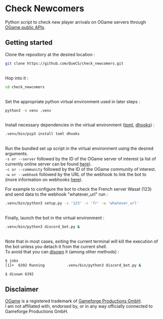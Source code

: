 # Check Newcomers

Python script to check new player arrivals on OGame servers through [OGame public APIs](https://forum.origin.ogame.gameforge.com/forum/thread/44-ogame-api/).


## Getting started

Clone the repository at the desired location :
```bash
git clone https://github.com/QueCS/check_newcomers.git
```
\
Hop into it :
```bash
cd check_newcomers
```
\
Set the appropriate python virtual environment used in later steps :
```bash
python3 -m venv .venv
```
\
Install necessary dependencies in the virtual environment ([toml](https://pypi.org/project/toml/), [dhooks](https://pypi.org/project/dhooks/)) :
```bash
.venv/bin/pip3 install toml dhooks
```
\
Run the bundled set up script in the virtual environment using the desired arguments.\
`-s or --server` followed by the ID of the OGame server of interest (a list of currently online server can be found [here](https://lobby.ogame.gameforge.com/api/servers)).\
`-c or --community` followed by the ID of the OGame community of interest.\
`-w or --webhook` followed by the URL of the webhook to link the bot to (more information on webhooks [here](https://support.discord.com/hc/en-us/articles/228383668-Intro-to-Webhooks)).

For example to configure the bot to check the French server Wasat (123) and send data to the webhook "whatever_url" run :
```bash
.venv/bin/python3 setup.py -s '123' -c 'fr' -w 'whatever_url'
```
\
Finally, launch the bot in the virtual environment :
```bash
.venv/bin/python3 discord_bot.py &
```
\
Note that in most cases, exiting the current terminal will kill the execution of the bot unless you detach it from the current shell.\
To avoid that you can [disown](https://linuxcommand.org/lc3_man_pages/disownh.html) it (among other methods) :
```bash
$ jobs
[1]+  6392 Running          .venv/bin/python3 discord_bot.py &

$ disown 6392
```


## Disclaimer

[OGame](https://gameforge.com/play/ogame) is a registered trademark of [Gameforge Productions GmbH](https://gameforge.com).\
I am not affiliated with, endorsed by, or in any way officially connected to Gameforge Productions GmbH.
